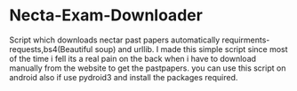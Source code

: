 # Necta-Exam-Downloader
Script which downloads nectar past papers automatically
requirments-requests,bs4(Beautiful soup) and urllib.
I made this simple script since most of the time i fell its a real pain on the back when i have
to download manually from the website to get the pastpapers.
you can use this script on android also if use pydroid3 and install the packages required.

